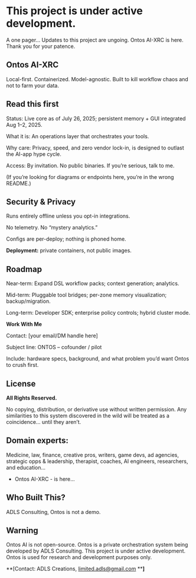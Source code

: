 # This project is under active development. 
A one pager... 
Updates to this project are ungoing. Ontos AI-XRC is here. Thank you for your patence.

## Ontos AI-XRC


Local-first. Containerized. Model-agnostic. Built to kill workflow chaos and not to farm your data.

## Read this first
Status: Live core as of July 26, 2025; persistent memory + GUI integrated Aug 1–2, 2025.

What it is: An operations layer that orchestrates your tools.

Why care: Privacy, speed, and zero vendor lock-in, is designed to outlast the AI-app hype cycle.

Access: By invitation. No public binaries. If you’re serious, talk to me.

(If you’re looking for diagrams or endpoints here, you’re in the wrong README.)

## Security & Privacy
Runs entirely offline unless you opt-in integrations.

No telemetry. No “mystery analytics.”

Configs are per-deploy; nothing is phoned home.

**Deployment:** private containers, not public images.

## Roadmap 
Near-term: Expand DSL workflow packs; context generation; analytics.

Mid-term: Pluggable tool bridges; per-zone memory visualization; backup/migration.

Long-term: Developer SDK; enterprise policy controls; hybrid cluster mode.

**Work With Me**

Contact: [your email/DM handle here]

Subject line: ONTOS – cofounder / pilot

Include: hardware specs, background, and what problem you’d want Ontos to crush first.

## License
**All Rights Reserved.**

No copying, distribution, or derivative use without written permission. Any similarities to this system discovered in the wild will be treated as a coincidence... until they aren’t.

## Domain experts:
 Medicine, law, finance, creative pros, writers, game devs, ad agencies, strategic opps & leadership, therapist, coaches, AI engineers, researchers, and education...
 

* Ontos AI-XRC - is here...

## Who Built This?
ADLS Consulting,
Ontos is not a demo.

## Warning

Ontos AI is not open-source. Ontos is a private orchestration system being developed by ADLS Consulting. This project is under active development. Ontos is used for research and development purposes only.




\*\*\[Contact: ADLS Creations, [limited.adls@gmail.com](mailto:limited.adls@gmail.com) \*\***]**









